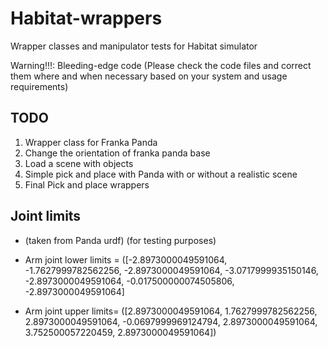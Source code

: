 # Habitat-wrappers
Wrapper classes and manipulator tests for Habitat simulator

Warning!!!: Bleeding-edge code (Please check the code files and correct them where and when necessary based on your system and usage requirements)

## TODO
1. Wrapper class for Franka Panda
2. Change the orientation of franka panda base 
3. Load a scene with objects 
4. Simple pick and place with Panda with or without a realistic scene 
5. Final Pick and place wrappers

## Joint limits
- (taken from Panda urdf) (for testing purposes)
- Arm joint lower limits = ([-2.8973000049591064, -1.7627999782562256, -2.8973000049591064, -3.0717999935150146, -2.8973000049591064, -0.017500000074505806, -2.8973000049591064]

- Arm joint upper limits= ([2.8973000049591064, 1.7627999782562256, 2.8973000049591064, -0.0697999969124794, 2.8973000049591064, 3.752500057220459, 2.8973000049591064])
